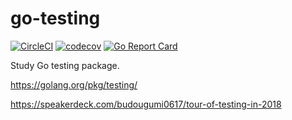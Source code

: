 # go-testing
[![CircleCI](https://img.shields.io/circleci/project/github/budougumi0617/go-testing.svg)](https://circleci.com/gh/budougumi0617/go-testing/tree/master)
[![codecov](https://codecov.io/gh/budougumi0617/go-testing/branch/master/graph/badge.svg)](https://codecov.io/gh/budougumi0617/go-testing)
[![Go Report Card](https://goreportcard.com/badge/github.com/budougumi0617/go-testing)](https://goreportcard.com/report/github.com/budougumi0617/go-testing)

Study Go testing package.

https://golang.org/pkg/testing/

https://speakerdeck.com/budougumi0617/tour-of-testing-in-2018
